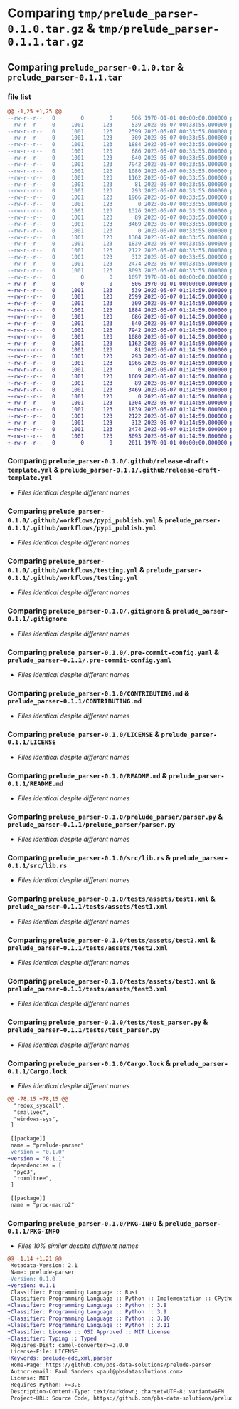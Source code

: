# Comparing `tmp/prelude_parser-0.1.0.tar.gz` & `tmp/prelude_parser-0.1.1.tar.gz`

## Comparing `prelude_parser-0.1.0.tar` & `prelude_parser-0.1.1.tar`

### file list

```diff
@@ -1,25 +1,25 @@
--rw-r--r--   0        0        0      506 1970-01-01 00:00:00.000000 prelude_parser-0.1.0/Cargo.toml
--rw-r--r--   0     1001      123      539 2023-05-07 00:33:55.000000 prelude_parser-0.1.0/.github/release-draft-template.yml
--rw-r--r--   0     1001      123     2599 2023-05-07 00:33:55.000000 prelude_parser-0.1.0/.github/workflows/pypi_publish.yml
--rw-r--r--   0     1001      123      309 2023-05-07 00:33:55.000000 prelude_parser-0.1.0/.github/workflows/release-drafter.yml
--rw-r--r--   0     1001      123     1884 2023-05-07 00:33:55.000000 prelude_parser-0.1.0/.github/workflows/testing.yml
--rw-r--r--   0     1001      123      686 2023-05-07 00:33:55.000000 prelude_parser-0.1.0/.gitignore
--rw-r--r--   0     1001      123      640 2023-05-07 00:33:55.000000 prelude_parser-0.1.0/.pre-commit-config.yaml
--rw-r--r--   0     1001      123     7942 2023-05-07 00:33:55.000000 prelude_parser-0.1.0/CONTRIBUTING.md
--rw-r--r--   0     1001      123     1080 2023-05-07 00:33:55.000000 prelude_parser-0.1.0/LICENSE
--rw-r--r--   0     1001      123     1162 2023-05-07 00:33:55.000000 prelude_parser-0.1.0/README.md
--rw-r--r--   0     1001      123       81 2023-05-07 00:33:55.000000 prelude_parser-0.1.0/prelude_parser/__init__.py
--rw-r--r--   0     1001      123      293 2023-05-07 00:33:55.000000 prelude_parser-0.1.0/prelude_parser/_prelude_parser.pyi
--rw-r--r--   0     1001      123     1966 2023-05-07 00:33:55.000000 prelude_parser-0.1.0/prelude_parser/parser.py
--rw-r--r--   0     1001      123        0 2023-05-07 00:33:55.000000 prelude_parser-0.1.0/prelude_parser/py.typed
--rw-r--r--   0     1001      123     1326 2023-05-07 00:33:55.000000 prelude_parser-0.1.0/pyproject.toml
--rw-r--r--   0     1001      123       89 2023-05-07 00:33:55.000000 prelude_parser-0.1.0/requirements-dev.txt
--rw-r--r--   0     1001      123     3469 2023-05-07 00:33:55.000000 prelude_parser-0.1.0/src/lib.rs
--rw-r--r--   0     1001      123        0 2023-05-07 00:33:55.000000 prelude_parser-0.1.0/tests/__init__.py
--rw-r--r--   0     1001      123     1304 2023-05-07 00:33:55.000000 prelude_parser-0.1.0/tests/assets/test1.xml
--rw-r--r--   0     1001      123     1839 2023-05-07 00:33:55.000000 prelude_parser-0.1.0/tests/assets/test2.xml
--rw-r--r--   0     1001      123     2122 2023-05-07 00:33:55.000000 prelude_parser-0.1.0/tests/assets/test3.xml
--rw-r--r--   0     1001      123      312 2023-05-07 00:33:55.000000 prelude_parser-0.1.0/tests/conftest.py
--rw-r--r--   0     1001      123     2474 2023-05-07 00:33:55.000000 prelude_parser-0.1.0/tests/test_parser.py
--rw-r--r--   0     1001      123     8093 2023-05-07 00:33:55.000000 prelude_parser-0.1.0/Cargo.lock
--rw-r--r--   0        0        0     1697 1970-01-01 00:00:00.000000 prelude_parser-0.1.0/PKG-INFO
+-rw-r--r--   0        0        0      506 1970-01-01 00:00:00.000000 prelude_parser-0.1.1/Cargo.toml
+-rw-r--r--   0     1001      123      539 2023-05-07 01:14:59.000000 prelude_parser-0.1.1/.github/release-draft-template.yml
+-rw-r--r--   0     1001      123     2599 2023-05-07 01:14:59.000000 prelude_parser-0.1.1/.github/workflows/pypi_publish.yml
+-rw-r--r--   0     1001      123      309 2023-05-07 01:14:59.000000 prelude_parser-0.1.1/.github/workflows/release-drafter.yml
+-rw-r--r--   0     1001      123     1884 2023-05-07 01:14:59.000000 prelude_parser-0.1.1/.github/workflows/testing.yml
+-rw-r--r--   0     1001      123      686 2023-05-07 01:14:59.000000 prelude_parser-0.1.1/.gitignore
+-rw-r--r--   0     1001      123      640 2023-05-07 01:14:59.000000 prelude_parser-0.1.1/.pre-commit-config.yaml
+-rw-r--r--   0     1001      123     7942 2023-05-07 01:14:59.000000 prelude_parser-0.1.1/CONTRIBUTING.md
+-rw-r--r--   0     1001      123     1080 2023-05-07 01:14:59.000000 prelude_parser-0.1.1/LICENSE
+-rw-r--r--   0     1001      123     1162 2023-05-07 01:14:59.000000 prelude_parser-0.1.1/README.md
+-rw-r--r--   0     1001      123       81 2023-05-07 01:14:59.000000 prelude_parser-0.1.1/prelude_parser/__init__.py
+-rw-r--r--   0     1001      123      293 2023-05-07 01:14:59.000000 prelude_parser-0.1.1/prelude_parser/_prelude_parser.pyi
+-rw-r--r--   0     1001      123     1966 2023-05-07 01:14:59.000000 prelude_parser-0.1.1/prelude_parser/parser.py
+-rw-r--r--   0     1001      123        0 2023-05-07 01:14:59.000000 prelude_parser-0.1.1/prelude_parser/py.typed
+-rw-r--r--   0     1001      123     1609 2023-05-07 01:14:59.000000 prelude_parser-0.1.1/pyproject.toml
+-rw-r--r--   0     1001      123       89 2023-05-07 01:14:59.000000 prelude_parser-0.1.1/requirements-dev.txt
+-rw-r--r--   0     1001      123     3469 2023-05-07 01:14:59.000000 prelude_parser-0.1.1/src/lib.rs
+-rw-r--r--   0     1001      123        0 2023-05-07 01:14:59.000000 prelude_parser-0.1.1/tests/__init__.py
+-rw-r--r--   0     1001      123     1304 2023-05-07 01:14:59.000000 prelude_parser-0.1.1/tests/assets/test1.xml
+-rw-r--r--   0     1001      123     1839 2023-05-07 01:14:59.000000 prelude_parser-0.1.1/tests/assets/test2.xml
+-rw-r--r--   0     1001      123     2122 2023-05-07 01:14:59.000000 prelude_parser-0.1.1/tests/assets/test3.xml
+-rw-r--r--   0     1001      123      312 2023-05-07 01:14:59.000000 prelude_parser-0.1.1/tests/conftest.py
+-rw-r--r--   0     1001      123     2474 2023-05-07 01:14:59.000000 prelude_parser-0.1.1/tests/test_parser.py
+-rw-r--r--   0     1001      123     8093 2023-05-07 01:14:59.000000 prelude_parser-0.1.1/Cargo.lock
+-rw-r--r--   0        0        0     2011 1970-01-01 00:00:00.000000 prelude_parser-0.1.1/PKG-INFO
```

### Comparing `prelude_parser-0.1.0/.github/release-draft-template.yml` & `prelude_parser-0.1.1/.github/release-draft-template.yml`

 * *Files identical despite different names*

### Comparing `prelude_parser-0.1.0/.github/workflows/pypi_publish.yml` & `prelude_parser-0.1.1/.github/workflows/pypi_publish.yml`

 * *Files identical despite different names*

### Comparing `prelude_parser-0.1.0/.github/workflows/testing.yml` & `prelude_parser-0.1.1/.github/workflows/testing.yml`

 * *Files identical despite different names*

### Comparing `prelude_parser-0.1.0/.gitignore` & `prelude_parser-0.1.1/.gitignore`

 * *Files identical despite different names*

### Comparing `prelude_parser-0.1.0/.pre-commit-config.yaml` & `prelude_parser-0.1.1/.pre-commit-config.yaml`

 * *Files identical despite different names*

### Comparing `prelude_parser-0.1.0/CONTRIBUTING.md` & `prelude_parser-0.1.1/CONTRIBUTING.md`

 * *Files identical despite different names*

### Comparing `prelude_parser-0.1.0/LICENSE` & `prelude_parser-0.1.1/LICENSE`

 * *Files identical despite different names*

### Comparing `prelude_parser-0.1.0/README.md` & `prelude_parser-0.1.1/README.md`

 * *Files identical despite different names*

### Comparing `prelude_parser-0.1.0/prelude_parser/parser.py` & `prelude_parser-0.1.1/prelude_parser/parser.py`

 * *Files identical despite different names*

### Comparing `prelude_parser-0.1.0/src/lib.rs` & `prelude_parser-0.1.1/src/lib.rs`

 * *Files identical despite different names*

### Comparing `prelude_parser-0.1.0/tests/assets/test1.xml` & `prelude_parser-0.1.1/tests/assets/test1.xml`

 * *Files identical despite different names*

### Comparing `prelude_parser-0.1.0/tests/assets/test2.xml` & `prelude_parser-0.1.1/tests/assets/test2.xml`

 * *Files identical despite different names*

### Comparing `prelude_parser-0.1.0/tests/assets/test3.xml` & `prelude_parser-0.1.1/tests/assets/test3.xml`

 * *Files identical despite different names*

### Comparing `prelude_parser-0.1.0/tests/test_parser.py` & `prelude_parser-0.1.1/tests/test_parser.py`

 * *Files identical despite different names*

### Comparing `prelude_parser-0.1.0/Cargo.lock` & `prelude_parser-0.1.1/Cargo.lock`

 * *Files identical despite different names*

```diff
@@ -78,15 +78,15 @@
  "redox_syscall",
  "smallvec",
  "windows-sys",
 ]
 
 [[package]]
 name = "prelude-parser"
-version = "0.1.0"
+version = "0.1.1"
 dependencies = [
  "pyo3",
  "roxmltree",
 ]
 
 [[package]]
 name = "proc-macro2"
```

### Comparing `prelude_parser-0.1.0/PKG-INFO` & `prelude_parser-0.1.1/PKG-INFO`

 * *Files 10% similar despite different names*

```diff
@@ -1,14 +1,21 @@
 Metadata-Version: 2.1
 Name: prelude-parser
-Version: 0.1.0
+Version: 0.1.1
 Classifier: Programming Language :: Rust
 Classifier: Programming Language :: Python :: Implementation :: CPython
+Classifier: Programming Language :: Python :: 3.8
+Classifier: Programming Language :: Python :: 3.9
+Classifier: Programming Language :: Python :: 3.10
+Classifier: Programming Language :: Python :: 3.11
+Classifier: License :: OSI Approved :: MIT License
+Classifier: Typing :: Typed
 Requires-Dist: camel-converter>=3.0.0
 License-File: LICENSE
+Keywords: prelude-edc,xml,parser
 Home-Page: https://github.com/pbs-data-solutions/prelude-parser
 Author-email: Paul Sanders <paul@pbsdatasolutions.com>
 License: MIT
 Requires-Python: >=3.8
 Description-Content-Type: text/markdown; charset=UTF-8; variant=GFM
 Project-URL: Source Code, https://github.com/pbs-data-solutions/prelude-parser
```


